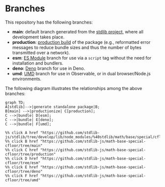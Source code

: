 <!--

@license Apache-2.0

Copyright (c) 2022 The Stdlib Authors.

Licensed under the Apache License, Version 2.0 (the "License");
you may not use this file except in compliance with the License.
You may obtain a copy of the License at

    http://www.apache.org/licenses/LICENSE-2.0

Unless required by applicable law or agreed to in writing, software
distributed under the License is distributed on an "AS IS" BASIS,
WITHOUT WARRANTIES OR CONDITIONS OF ANY KIND, either express or implied.
See the License for the specific language governing permissions and
limitations under the License.

-->

# Branches

This repository has the following branches:

-   **main**: default branch generated from the [stdlib project][stdlib-url], where all development takes place.
-   **production**: [production build][production-url] of the package (e.g., reformatted error messages to reduce bundle sizes and thus the number of bytes transmitted over a network).
-   **esm**: [ES Module][esm-url] branch for use via a `script` tag without the need for installation and bundlers.
-   **deno**: [Deno][deno-url] branch for use in Deno.
-   **umd**: [UMD][umd-url] branch for use in Observable, or in dual browser/Node.js environments.

The following diagram illustrates the relationships among the above branches:

```mermaid
graph TD;
A[stdlib]-->|generate standalone package|B;
B[main] -->|productionize| C[production];
C -->|bundle| D[esm];
C -->|bundle| E[deno];
C -->|bundle| F[umd];

%% click A href "https://github.com/stdlib-js/stdlib/tree/develop/lib/node_modules/%40stdlib/math/base/special/cfloor"
%% click B href "https://github.com/stdlib-js/math-base-special-cfloor/tree/main"
%% click C href "https://github.com/stdlib-js/math-base-special-cfloor/tree/production"
%% click D href "https://github.com/stdlib-js/math-base-special-cfloor/tree/esm"
%% click E href "https://github.com/stdlib-js/math-base-special-cfloor/tree/deno"
%% click F href "https://github.com/stdlib-js/math-base-special-cfloor/tree/umd"
```

[stdlib-url]: https://github.com/stdlib-js/stdlib/tree/develop/lib/node_modules/%40stdlib/math/base/special/cfloor
[production-url]: https://github.com/stdlib-js/math-base-special-cfloor/tree/production
[deno-url]: https://github.com/stdlib-js/math-base-special-cfloor/tree/deno
[umd-url]: https://github.com/stdlib-js/math-base-special-cfloor/tree/umd
[esm-url]: https://github.com/stdlib-js/math-base-special-cfloor/tree/esm